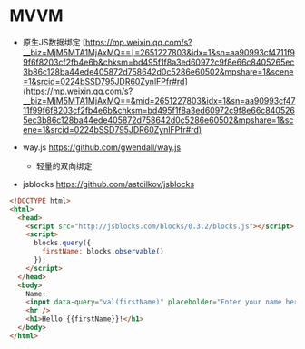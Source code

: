 # MVVM

- 原生JS数据绑定 [https://mp.weixin.qq.com/s?__biz=MjM5MTA1MjAxMQ==∣=2651227803&idx=1&sn=aa90993cf4711f99f6f8203cf2fb4e6b&chksm=bd495f1f8a3ed60972c9f8e66c8405265ec3b86c128ba44ede405872d758642d0c5286e60502&mpshare=1&scene=1&srcid=0224bSSD795JDR60ZynlFPfr#rd](https://mp.weixin.qq.com/s?__biz=MjM5MTA1MjAxMQ==&mid=2651227803&idx=1&sn=aa90993cf4711f99f6f8203cf2fb4e6b&chksm=bd495f1f8a3ed60972c9f8e66c8405265ec3b86c128ba44ede405872d758642d0c5286e60502&mpshare=1&scene=1&srcid=0224bSSD795JDR60ZynlFPfr#rd)

- way.js <https://github.com/gwendall/way.js>

  - 轻量的双向绑定

- jsblocks <https://github.com/astoilkov/jsblocks>

```html
<!DOCTYPE html>
<html>
  <head>
    <script src="http://jsblocks.com/blocks/0.3.2/blocks.js"></script>
    <script>
      blocks.query({
        firstName: blocks.observable()
      });
    </script>
  </head>
  <body>
    Name:
    <input data-query="val(firstName)" placeholder="Enter your name here" />
    <hr />
    <h1>Hello {{firstName}}!</h1>
  </body>
</html>
```
